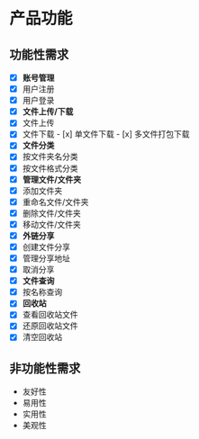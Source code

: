 # 产品功能

## 功能性需求

- [x]  **账号管理**
  - [x]  用户注册
  - [x]  用户登录
- [x]  **文件上传/下载**
  - [x]  文件上传
  - [x]  文件下载
    - [x] 单文件下载
    - [x] 多文件打包下载
- [x]  **文件分类**
  - [x]  按文件夹名分类
  - [x]  按文件格式分类
- [x]  **管理文件/文件夹**
  - [x]  添加文件夹
  - [x]  重命名文件/文件夹
  - [x]  删除文件/文件夹
  - [x]  移动文件/文件夹
- [x]  **外链分享**
  - [x]  创建文件分享
  - [x]  管理分享地址
  - [x]  取消分享
- [x]  **文件查询**
  - [x]  按名称查询
- [x]  **回收站**
  - [x]  查看回收站文件
  - [x]  还原回收站文件
  - [x]  清空回收站

## 非功能性需求

- 友好性
- 易用性
- 实用性
- 美观性